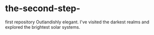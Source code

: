 # the-second-step-
first repository
Outlandishly elegant. I've visited the darkest realms and explored the brightest solar systems.
